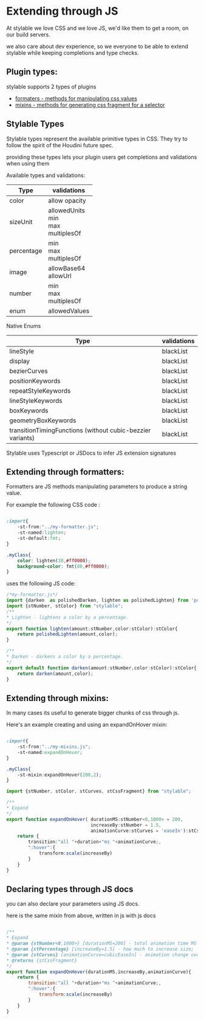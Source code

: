 # Extending through JS

At stylable we love CSS and we love JS, we'd like them to get a room, on our build servers.

we also care about dev experience, so we everyone to be able to extend stylable while keeping completions and type checks.


## Plugin types:

stylable supports 2 types of plugins
* [formaters - methods for manipulating css values]('./formaters.md)
* [mixins - methods for generating css fragment for a selector]('./mixin-syntax.md)




## Stylable Types

Stylable types represent the available primitive types in CSS. They try to follow the spirit of the Houdini future spec. 

providing these types lets your plugin users get completions and validations when using them

Available types and validations:

| Type | validations |
|----|----|
|color| allow opacity | 
|sizeUnit| allowedUnits <br> min <br> max <br> multiplesOf | 
|percentage| min <br> max <br> multiplesOf | 
|image| allowBase64 <br> allowUrl | 
|number| min <br> max <br> multiplesOf | 
|enum| allowedValues |

Native Enums

| Type | validations |
|----|----|
|lineStyle| blackList |
| display | blackList |
| bezierCurves | blackList |
| positionKeywords | blackList |
| repeatStyleKeywords | blackList |
| lineStyleKeywords | blackList |
| boxKeywords | blackList |
| geometryBoxKeywords | blackList |
| transitionTimingFunctions (without cubic-bezzier variants) | blackList |



Stylable uses Typescript or JSDocs to infer JS extension signatures

## Extending through formatters:

Formatters are JS methods manipulating parameters to produce a string value.


For example the following CSS code :

```css

:import{
    -st-from:"../my-formatter.js";
    -st-named:lighten;
    -st-default:fmt;
}

.myClass{
    color: lighten(30,#ff0000);
    background-color: fmt(80,#ff0000);
}

```

uses the following JS code:

```ts
/*my-formatter.js*/
import {darken  as polishedDarken, lighten as polishedLighten} from 'polished';
import {stNumber, stColor} from "stylable";
/**
* Lighten - lightens a color by a percentage.
*/
export function lighten(amount:stNumber,color:stColor):stColor{
    return polishedLighten(amount,color);
}

/**
* Darken - darkens a color by a percentage.
*/
export default function darken(amount:stNumber,color:stColor):stColor{
    return darken(amount,color);
}

```


## Extending through mixins:

In many cases its useful to generate bigger chunks of css through js.

Here's an example creating and using an expandOnHover mixin:

```css

:import{
    -st-from:"../my-mixins.js";
    -st-named:expandOnHover;
}

.myClass{
    -st-mixin:expandOnHover(200,2);
}

```


```ts
import {stNumber, stColor, stCurves, stCssFragment} from "stylable";

/**
* Expand
*/
export function expandOnHover( durationMS:stNumber<0,1000> = 200,
                               increaseBy:stNumber = 1.5,
                               animationCurve:stCurves = 'easeIn'):stCssFragment{
    return {
        transition:"all "+duration+"ms "+animationCurve;,
        ":hover":{
            transform:scale(increaseBy)
        }
    }
}

```


## Declaring types through JS docs

you can also declare your parameters using JS docs.

here is the same mixin from above, written in js with js docs


```jsx

/**
* Expand
* @param {stNumber<0,1000>} [durationMS=200] - total animation time MS
* @param {stPercentage} [increaseBy=1.5] - how much to increase size;
* @param {stCurves} [animationCurve=cubicEaseIn] - animation change over time curve
* @returns {stCssFragment}
*/
export function expandOnHover(durationMS,increaseBy,animationCurve){
    return {
        transition:"all "+duration+"ms "+animationCurve;,
        ":hover":{
            transform:scale(increaseBy)
        }
    }
}

```

